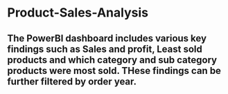 # Product-Sales-Analysis
## The PowerBI dashboard includes various key findings such as Sales and profit, Least sold products and  which category and sub category products were most sold. THese findings can be further filtered by order year.
